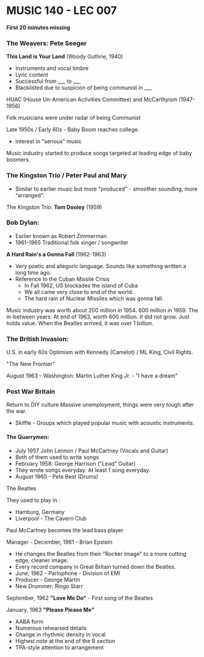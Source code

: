 # MUSIC 140 - LEC 007

**First 20 minutes missing**

### The Weavers: Pete Seeger
**This Land is Your Land** (Woody Guthrie, 1940)
- Instruments and vocal timbre
- Lyric content
- Successful from ___  to  ___
- Blacklisted due to suspicion of being communist in ___

HUAC (House Un-American Activities Committee) and McCarthyism (1947-1956)

Folk musicians were under radar of being Communist

Late 1950s / Early 60s - Baby Boom reaches college.
- interest in "serious" music

Music industry started to produce songs targeted at leading edge of baby boomers. 

### The Kingston Trio / Peter Paul and Mary
- Similar to earlier music but more "produced" - smoother sounding, more "arranged".

The Kingston Trio: **Tom Dooley** (1959)


### Bob Dylan:
- Earlier known as Robert Zimmerman
- 1961-1965 Traditional folk singer / songwriter

**A Hard Rain's a Gonna Fall** (1962-1963)
- Very poetic and allegoric language. Sounds like something written a long time ago.
- Reference to the Cuban Missile Crisis
  - In Fall 1962, US blockades the island of Cuba
  - We all came very close to end of the world.
  - The hard rain of Nuclear Missiles which was gonna fall.

Music industry was worth about 200 million in 1954. 600 million in 1959.
The in-between years: At end of 1963, worth 600 million. It did not grow. Just holds value.
When the Beatles arrived, it was over 1 billion.

### The British Invasion:
U.S. in early 60s
Optimism with Kennedy (Camelot) / ML King, Civil Rights.

"The New Frontier"

August 1963 - Washington: Martin Luther King Jr. - "I have a dream"

### Post War Britain
Return to DIY culture
Massive unemployment, things were very tough after the war.

- Skiffle - Groups which played popular music with acoustic instruments.

#### The Quarrymen:
- July 1957 John Lennon / Paul McCartney (Vocals and Guitar)
- Both of them used to write songs
- February 1958: George Harrison ("Lead" Guitar)
- They wrote songs everyday. At least 1 song everyday.
- August 1960 - Pete Best (Drums)

The Beatles

They used to play in :
- Hamburg, Germany
- Liverpool - The Cavern Club

Paul McCartney becomes the lead bass player

Manager - December, 1961 - Brian Epstein
- He changes the Beatles from their "Rocker Image" to a more cutting edge, cleaner image.
- Every record company in Great Britain turned down the Beatles.
- June, 1962 - Parlophone - Division of EMI
- Producer - George Martin
- New Drummer: Ringo Starr

September, 1962 **"Love Me Do"** - First song of the Beatles

January, 1963 **"Please Please Me"**
- AABA form
- Numerous rehearsed details
- Change in rhythmic density in vocal
- Highest note at the end of the B section
- TPA-style attention to arrangement
<!--stackedit_data:
eyJoaXN0b3J5IjpbNTkyNDYwNjIsMTg4ODQ1NjcyOSwtNjU3ND
YzNzE3LDgwNzY2MjQyMiwzNjI4MDI1OTksMzUzODA0MTA4LDUz
MDA3MjM3NywtMTU5NTMwMzQzNSwtNzQ1Mzk0MTgzLC0xNjA1Nz
k2NzA0LC03ODg4NjQ0MTMsLTEzNzY1ODkzMjAsLTM5MTgxNzM3
OSwtNDY2NDg3Mzc1LDE0NzI3MDEzNjVdfQ==
-->